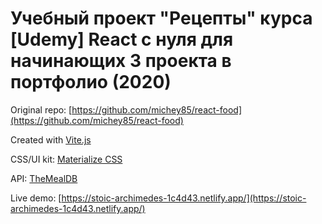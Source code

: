 # Учебный проект "Рецепты" курса [Udemy] React с нуля для начинающих 3 проекта в портфолио (2020)

Original repo: [https://github.com/michey85/react-food](https://github.com/michey85/react-food)

Created with [Vite.js](https://vitejs.dev/)

CSS/UI kit: [Materialize CSS](https://materializecss.com/)

API: [TheMealDB](https://www.themealdb.com/api.php)

Live demo: [https://stoic-archimedes-1c4d43.netlify.app/](https://stoic-archimedes-1c4d43.netlify.app/)

